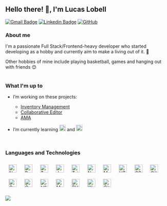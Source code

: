 ## Hello there! 👋, I'm Lucas Lobell  

[![Gmail Badge](https://img.shields.io/badge/lucaslobell2@gmail.com-c14438?style=flat-square&logo=Gmail&logoColor=white&link=mailto:lucaslobell2@gmail.com)](mailto:lucaslobell2@gmail.com)
[![Linkedin Badge](https://img.shields.io/badge/lucaslobell-blue?style=flat-square&logo=Linkedin&logoColor=white&link=https://www.linkedin.com/in/lucas-lobell/)](https://www.linkedin.com/in/lucas-lobell/)
[![GitHub](https://img.shields.io/badge/LucasLobell-181717?style=flat-square&logo=github&logoColor=white&link=https://github.com/LucasLobell)](https://github.com/LucasLobell)

### About me   
I'm a passionate Full Stack/Frontend-heavy developer who started developing as a hobby and currently aim to make a living out of it.
🎯 

Other hobbies of mine include playing basketball, games and hanging out with friends 😊    
<br/>  

### What I'm up to
- I’m working on these projects:
   - [Inventory Management](https://github.com/LucasLobell/NextInventoryManagement1)
   - [Collaborative Editor](https://github.com/LucasLobell/doc_edit)
   - [AMA](https://github.com/LucasLobell/GoReact_ama)

- I’m currently learning <img src="https://cdn.jsdelivr.net/gh/devicons/devicon@latest/icons/threejs/threejs-original.svg" alt="Three.js" height=20 /> and <img src="https://cdn.jsdelivr.net/gh/devicons/devicon@latest/icons/go/go-original-wordmark.svg" alt="Go" height=20 />  

<br/>   

### Languages and Technologies
<div align="left">  
<a href="https://nextjs.org/" target="_blank"><img style="margin: 10px" src="https://profilinator.rishav.dev/skills-assets/nextjs.png" alt="NextJS" height="25" /></a>  
<a href="https://reactjs.org/" target="_blank"><img style="margin: 10px" src="https://profilinator.rishav.dev/skills-assets/react-original-wordmark.svg" alt="React" height="25" /></a>  
<a href="https://www.typescriptlang.org/" target="_blank"><img style="margin: 10px" src="https://profilinator.rishav.dev/skills-assets/typescript-original.svg" alt="TypeScript" height="25" /></a>  
<a href="https://www.javascript.com/" target="_blank"><img style="margin: 10px" src="https://profilinator.rishav.dev/skills-assets/javascript-original.svg" alt="JavaScript" height="25" /></a>  
<a href="https://www.tailwindcss.com/" target="_blank"><img style="margin: 10px" src="https://profilinator.rishav.dev/skills-assets/tailwindcss.svg" alt="Tailwind CSS" height="25" /></a>  
<a href="https://nodejs.org/" target="_blank"><img style="margin: 10px" src="https://profilinator.rishav.dev/skills-assets/nodejs-original-wordmark.svg" alt="Node.js" height="25" /></a>  
<a href="https://www.mongodb.com/" target="_blank"><img style="margin: 10px" src="https://profilinator.rishav.dev/skills-assets/mongodb-original-wordmark.svg" alt="MongoDB" height="25" /></a>  
<a href="https://en.wikipedia.org/wiki/HTML5" target="_blank"><img style="margin: 10px" src="https://profilinator.rishav.dev/skills-assets/html5-original-wordmark.svg" alt="HTML5" height="25" /></a>  
<a href="https://www.w3schools.com/css/" target="_blank"><img style="margin: 10px" src="https://profilinator.rishav.dev/skills-assets/css3-original-wordmark.svg" alt="CSS3" height="25" /></a>  
<a href="https://docs.microsoft.com/en-us/dotnet/csharp/" target="_blank"><img style="margin: 10px" src="https://profilinator.rishav.dev/skills-assets/csharp-original.svg" alt="C#" height="25" /></a>  
<a href="https://www.cplusplus.com/" target="_blank"><img style="margin: 10px" src="https://profilinator.rishav.dev/skills-assets/cplusplus-original.svg" alt="C++" height="25" /></a>  
<a href="https://www.cprogramming.com/" target="_blank"><img style="margin: 10px" src="https://profilinator.rishav.dev/skills-assets/c-original.svg" alt="C" height="25" /></a>  
<a href="https://dotnet.microsoft.com/download/dotnet-framework" target="_blank"><img style="margin: 10px" src="https://profilinator.rishav.dev/skills-assets/dot-net-original-wordmark.svg" alt=".NET" height="25" /></a>  
<a href="https://www.mysql.com/" target="_blank"><img style="margin: 10px" src="https://profilinator.rishav.dev/skills-assets/mysql-original-wordmark.svg" alt="MySQL" height="25" /></a>  
<a href="https://www.php.net/" target="_blank"><img style="margin: 10px" src="https://profilinator.rishav.dev/skills-assets/php-original.svg" alt="PHP" height="25" /></a>  
<a href="https://wordpress.com/" target="_blank"><img style="margin: 10px" src="https://profilinator.rishav.dev/skills-assets/wordpress.png" alt="WordPress" height="25" /></a>  
<a href="https://github.com/" target="_blank"><img style="margin: 10px" src="https://profilinator.rishav.dev/skills-assets/git-scm-icon.svg" alt="Git" height="25" /></a>  
</div>  

<br/>  

<img src="https://github-readme-stats.vercel.app/api/top-langs/?username=LucasLobell&hide_border=true&layout=compact" align="left" />

<br/>  

